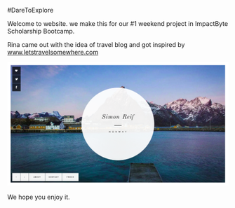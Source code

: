 #DareToExplore

Welcome to website. we make this for our #1 weekend project in ImpactByte Scholarship Bootcamp.

Rina came out with the idea of travel blog and got inspired by www.letstravelsomewhere.com

![alt text](https://github.com/daretoexplore/dare-to-explore/blob/master/assets/images/screenshot.png)

We hope you enjoy it.
